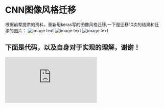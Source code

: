 # **CNN图像风格迁移**
根据前辈提供的资料，重新用keras写的图像风格迁移,一下是迁移10次的结果和迁移的图片：
![image text](https://raw.github.com/KANG99/Kang-keras-style-transfer/master/results/09.png)
![image text](https://raw.github.com/KANG99/Kang-keras-style-transfer/master/images/Macau.jpg)
![image text](https://raw.github.com/KANG99/Kang-keras-style-transfer/master/images/StarryNight.jpg)
## **下面是代码，以及自身对于实现的理解，谢谢！**
![image text](https://raw.github.com/KANG99/Kang-keras-style-transfer/master/style_transfer.py)
